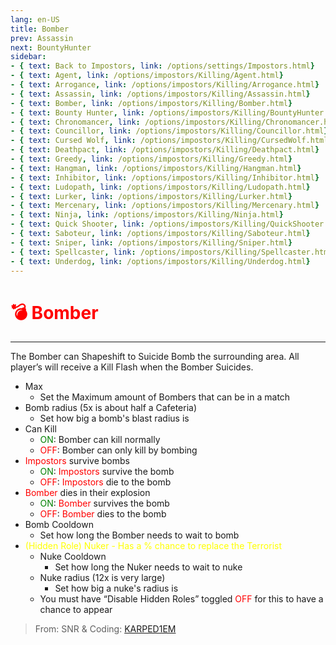 ```yaml
---
lang: en-US
title: Bomber
prev: Assassin
next: BountyHunter
sidebar:
- { text: Back to Impostors, link: /options/settings/Impostors.html}
- { text: Agent, link: /options/impostors/Killing/Agent.html}
- { text: Arrogance, link: /options/impostors/Killing/Arrogance.html}
- { text: Assassin, link: /options/impostors/Killing/Assassin.html}
- { text: Bomber, link: /options/impostors/Killing/Bomber.html}
- { text: Bounty Hunter, link: /options/impostors/Killing/BountyHunter.html}
- { text: Chronomancer, link: /options/impostors/Killing/Chronomancer.html}
- { text: Councillor, link: /options/impostors/Killing/Councillor.html}
- { text: Cursed Wolf, link: /options/impostors/Killing/CursedWolf.html}
- { text: Deathpact, link: /options/impostors/Killing/Deathpact.html}
- { text: Greedy, link: /options/impostors/Killing/Greedy.html}
- { text: Hangman, link: /options/impostors/Killing/Hangman.html}
- { text: Inhibitor, link: /options/impostors/Killing/Inhibitor.html}
- { text: Ludopath, link: /options/impostors/Killing/Ludopath.html}
- { text: Lurker, link: /options/impostors/Killing/Lurker.html}
- { text: Mercenary, link: /options/impostors/Killing/Mercenary.html}
- { text: Ninja, link: /options/impostors/Killing/Ninja.html}
- { text: Quick Shooter, link: /options/impostors/Killing/QuickShooter.html}
- { text: Saboteur, link: /options/impostors/Killing/Saboteur.html}
- { text: Sniper, link: /options/impostors/Killing/Sniper.html}
- { text: Spellcaster, link: /options/impostors/Killing/Spellcaster.html}
- { text: Underdog, link: /options/impostors/Killing/Underdog.html}
---
```


# <font color=red>💣 Bomber</font> <Badge text="Killing" type="tip" vertical="middle"/>
---

The Bomber can Shapeshift to Suicide Bomb the surrounding area. All player’s will receive a Kill Flash when the Bomber Suicides.
* Max
  * Set the Maximum amount of Bombers that can be in a match
* Bomb radius (5x is about half a Cafeteria)
  * Set how big a bomb's blast radius is
* Can Kill
  * <font color=green>ON</font>: Bomber can kill normally
  * <font color=red>OFF</font>: Bomber can only kill by bombing
* <font color=red>Impostors</font> survive bombs
  * <font color=green>ON</font>: <font color=red>Impostors</font> survive the bomb
  * <font color=red>OFF</font>: <font color=red>Impostors</font> die to the bomb
* <font color=red>Bomber</font> dies in their explosion
  * <font color=green>ON</font>: <font color=red>Bomber</font> survives the bomb
  * <font color=red>OFF</font>: <font color=red>Bomber</font> dies to the bomb
* Bomb Cooldown
  * Set how long the Bomber needs to wait to bomb
* <font color=yellow>(Hidden Role) Nuker - Has a % chance to replace the Terrorist</font>
  * Nuke Cooldown
    * Set how long the Nuker needs to wait to nuke
  * Nuke radius (12x is very large)
    * Set how big a nuke's radius is
  * You must have “Disable Hidden Roles” toggled <font color=red>OFF</font> for this to have a chance to appear

> From: SNR & Coding: [KARPED1EM](https://github.com/KARPED1EM)